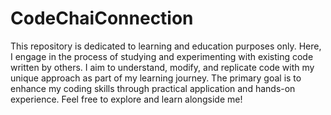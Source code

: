 # CodeChaiConnection
This repository is dedicated to learning and education purposes only. Here, I engage in the process of studying and experimenting with existing code written by others. I aim to understand, modify, and replicate code with my unique approach as part of my learning journey. The primary goal is to enhance my coding skills through practical application and hands-on experience. Feel free to explore and learn alongside me!
